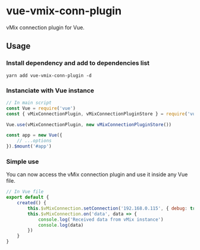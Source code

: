 # vue-vmix-conn-plugin

vMix connection plugin for Vue.

## Usage
### Install dependency and add to dependencies list
```
yarn add vue-vmix-conn-plugin -d
```

### Instanciate with Vue instance
```javascript
// In main script
const Vue = require('vue')
const { vMixConnectionPlugin, vMixConnectionPluginStore } = require('vue-vmix-conn-plugin')

Vue.use(vMixConnectionPlugin, new vMixConnectionPluginStore())

const app = new Vue({
	// ...options
}).$mount('#app')
```
### Simple use
You can now access the vMix connection plugin and use it inside any Vue file.
```javascript
// In Vue file
export default {
	created() {
		this.$vMixConnection.setConnection('192.168.0.115', { debug: true })
		this.$vMixConnection.on('data', data => {
			console.log('Received data from vMix instance')
			console.log(data)
		})
	}
}
```
